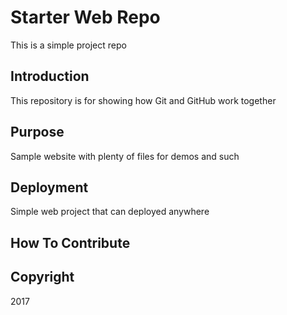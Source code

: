 # Starter Web Repo

This is a simple project repo

## Introduction

This repository is for showing how Git and GitHub work together

## Purpose

Sample website with plenty of files for demos and such

## Deployment

Simple web project that can deployed anywhere

## How To Contribute

## Copyright

2017